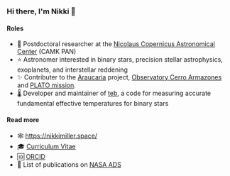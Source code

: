 ### Hi there, I'm Nikki 👋

#### Roles
* 🔭 Postdoctoral researcher at the [Nicolaus Copernicus Astronomical Center](https://camk.edu.pl/en/) (CAMK PAN)
* ⭐ Astronomer interested in binary stars, precision stellar astrophysics, exoplanets, and interstellar reddening
* ✨ Contributer to the [Araucaria](https://araucaria.camk.edu.pl/) project, [Observatory Cerro Armazones](https://araucaria.camk.edu.pl/index.php/observatory-cerro-armazones/) and [PLATO mission](https://warwick.ac.uk/fac/sci/physics/research/astro/plato-science/research/researchareas/stellar/wp125500/).
* 🌡️ Developer and maintainer of [teb](https://github.com/nmiller95/teb), a code for measuring accurate fundamental effective temperatures for binary stars

#### Read more
* 🕸️ https://nikkimiller.space/
* 🎓 [Curriculum Vitae](https://github.com/nmiller95/cv)
* 🆔 [ORCID](https://orcid.org/0000-0001-9550-1198)
* 📝 List of publications on [NASA ADS](https://ui.adsabs.harvard.edu/public-libraries/VA4XZZPhQJyqHwyU31FWSQ)
<!--
**nmiller95/nmiller95** is a ✨ _special_ ✨ repository because its `README.md` (this file) appears on your GitHub profile.

Here are some ideas to get you started:

- 🔭 I’m currently working on ...
- 🌱 I’m currently learning ...
- 👯 I’m looking to collaborate on ...
- 🤔 I’m looking for help with ...
- 💬 Ask me about ...
- 📫 How to reach me: ...
- 😄 Pronouns: ...
- ⚡ Fun fact: ...
-->
